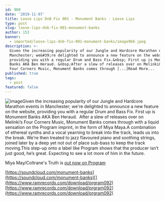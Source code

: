 ```yaml
---
id: 960
date: '2019-11-07'
title: Loose Lips DnB Fix 001 - Monument Banks - Loose Lips
type: post
slug: loose-lips-dnb-fix-001-monument-banks
author: 153
banner:
  - imported/loose-lips-dnb-fix-001-monument-banks/image960.jpeg
description: >-
  Given the increasing popularity of our Jungle and Hardcore Marathon events in
  Manchester; we&#39;re delighted to announce a new feature on the website,
  providing you with a regular Drum and Bass Fix.&nbsp; First up is Monument
  Banks AKA Ben Heraud. &nbsp;After a slew of releases over on Melinki&rsquo;s
  Four Corners Music, Monument Banks comes through [...]Read More...
published: true
tags:
  - post
featured: false
---
```

![image](../imported/loose-lips-dnb-fix-001-monument-banks/image960.jpeg)Given the increasing popularity of our Jungle and Hardcore Marathon events in Manchester; we're delighted to announce a new feature on the website, providing you with a regular Drum and Bass Fix. First up is Monument Banks AKA Ben Heraud.  After a slew of releases over on Melinki’s Four Corners Music, Monument Banks comes through with a liquid sensation on the Program imprint, in the form of Miya Maya.A combination of ethereal synths and a vocal yearning to break into the track, leads us into the break. We're then treated to jazz flavoured piano and soothing strings, joined later by a deep yet not out of place sub-bass to keep the track moving.This step-up onto a label like Program shows that the producer isn’t just good, he’s great. Expecting to see a lot more of him in the future.

Miya May/Coltrane's Truth is [out now on Program](https://www.ramrecords.com/download/prgram092)

[](https://soundcloud.com/monument-banks)[https://soundcloud.com/monument-banks](https://soundcloud.com/monument-banks)[](https://www.ramrecords.com/download/prgram092)[https://www.ramrecords.com/download/prgram092](https://www.ramrecords.com/download/prgram092)